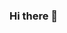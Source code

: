 ### Hi there 👋

<!--
**lomby92/lomby92** is a ✨ _special_ ✨ repository because its `README.md` (this file) appears on your GitHub profile.

### Hello there 👋
I'm Giacomo Lombardi

I love videogames 🎮, tabletop games 🎲, role-play games 📚 and coding 💻

<img alt="My GitHub Stats" src="https://github-readme-stats.vercel.app/api?username=lomby92&custom_title=My%20GitHub%20Stats&show_icons=true" /> 

<img alt="My top Langs" src="https://github-readme-stats.vercel.app/api/top-langs/?username=lomby92&layout=compact" />

